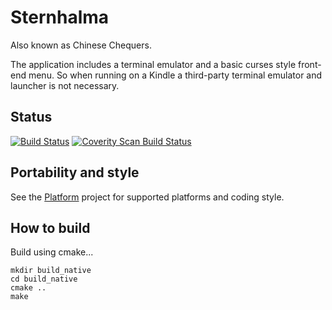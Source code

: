 # Sternhalma

Also known as Chinese Chequers.

The application includes a terminal emulator and a basic curses style front-end menu. So when
running on a Kindle a third-party terminal emulator and launcher is not necessary.

## Status

[![Build Status](https://github.com/AnotherJohnH/Sternhalma/actions/workflows/build_on_push.yml/badge.svg)](https://github.com/AnotherJohnH/Sternhalma/actions/workflows/build_on_push.yml)
[![Coverity Scan Build Status](https://scan.coverity.com/projects/13930/badge.svg)](https://scan.coverity.com/projects/anotherjohnh-sternhalma)

## Portability and style

See the [Platform](https://github.com/AnotherJohnH/Platform) project for supported platforms
and coding style.

## How to build

Build using cmake...

```
mkdir build_native
cd build_native
cmake ..
make
```
